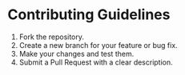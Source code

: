 # Contributing Guidelines
1. Fork the repository.
2. Create a new branch for your feature or bug fix.
3. Make your changes and test them.
4. Submit a Pull Request with a clear description.
